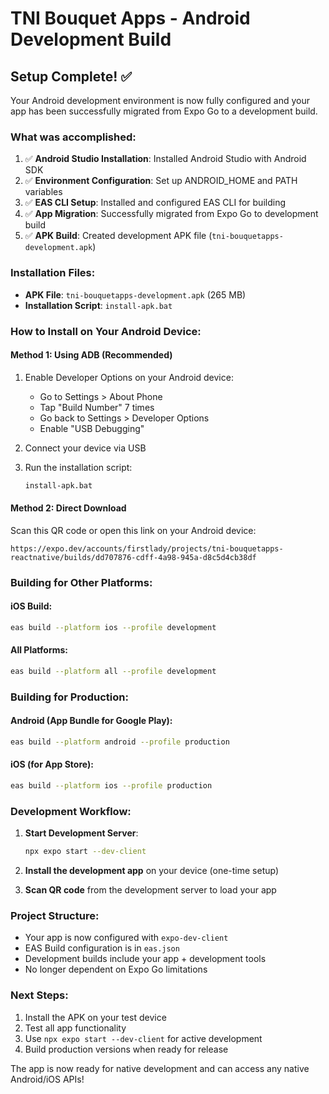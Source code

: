 # TNI Bouquet Apps - Android Development Build

## Setup Complete! ✅

Your Android development environment is now fully configured and your app has been successfully migrated from Expo Go to a development build.

### What was accomplished:

1. ✅ **Android Studio Installation**: Installed Android Studio with Android SDK
2. ✅ **Environment Configuration**: Set up ANDROID_HOME and PATH variables
3. ✅ **EAS CLI Setup**: Installed and configured EAS CLI for building
4. ✅ **App Migration**: Successfully migrated from Expo Go to development build
5. ✅ **APK Build**: Created development APK file (`tni-bouquetapps-development.apk`)

### Installation Files:

- **APK File**: `tni-bouquetapps-development.apk` (265 MB)
- **Installation Script**: `install-apk.bat`

### How to Install on Your Android Device:

#### Method 1: Using ADB (Recommended)
1. Enable Developer Options on your Android device:
   - Go to Settings > About Phone
   - Tap "Build Number" 7 times
   - Go back to Settings > Developer Options
   - Enable "USB Debugging"

2. Connect your device via USB

3. Run the installation script:
   ```cmd
   install-apk.bat
   ```

#### Method 2: Direct Download
Scan this QR code or open this link on your Android device:
```
https://expo.dev/accounts/firstlady/projects/tni-bouquetapps-reactnative/builds/dd707876-cdff-4a98-945a-d8c5d4cb38df
```

### Building for Other Platforms:

#### iOS Build:
```bash
eas build --platform ios --profile development
```

#### All Platforms:
```bash
eas build --platform all --profile development
```

### Building for Production:

#### Android (App Bundle for Google Play):
```bash
eas build --platform android --profile production
```

#### iOS (for App Store):
```bash
eas build --platform ios --profile production
```

### Development Workflow:

1. **Start Development Server**:
   ```bash
   npx expo start --dev-client
   ```

2. **Install the development app** on your device (one-time setup)

3. **Scan QR code** from the development server to load your app

### Project Structure:
- Your app is now configured with `expo-dev-client`
- EAS Build configuration is in `eas.json`
- Development builds include your app + development tools
- No longer dependent on Expo Go limitations

### Next Steps:
1. Install the APK on your test device
2. Test all app functionality
3. Use `npx expo start --dev-client` for active development
4. Build production versions when ready for release

The app is now ready for native development and can access any native Android/iOS APIs!